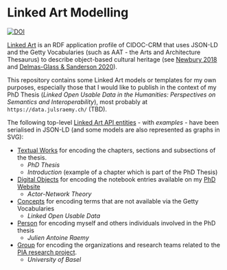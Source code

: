 # Linked Art Modelling

[![DOI](https://zenodo.org/badge/563828272.svg)](https://zenodo.org/badge/latestdoi/563828272)

[Linked Art](https://linked.art) is an RDF application profile of CIDOC-CRM that uses JSON-LD and the
Getty Vocabularies (such as AAT - the Arts and Architecture Thesaurus) to describe object-based cultural heritage (see [Newbury 2018](https://cidoc.mini.icom.museum/wp-content/uploads/sites/6/2021/03/CIDOC2018_paper_153.pdf) and [Delmas-Glass & Sanderson 2020](https://doi.org/10.1017/alj.2019.32)).

This repository contains some Linked Art models or templates for my own purposes, especially those that I would like to publish in the context of my PhD Thesis (_Linked Open Usable Data in the Humanities: Perspectives on Semantics and Interoperability_), most probably at `https://data.julsraemy.ch/` (TBD).

The following top-level [Linked Art API entities](https://linked.art/api/1.0/endpoint/) - with _examples_ - have been serialised in JSON-LD (and some models are also represented as graphs in SVG):

- [Textual Works](/text) for encoding the chapters, sections and subsections of the thesis.
  - _PhD Thesis_
  - _Introduction_ (example of a chapter which is part of the PhD Thesis)
- [Digital Objects](/digital) for encoding the notebook entries available on my [PhD Website](https://phd.julsraemy.ch)
  - _Actor-Network Theory_
- [Concepts](/concept) for encoding terms that are not available via the Getty Vocabularies
  - _Linked Open Usable Data_
- [Person](/person) for encoding myself and others individuals involved in the PhD thesis
  - _Julien Antoine Raemy_
- [Group](/group) for encoding the organizations and research teams related to the [PIA research project](https://about.participatory-archives.ch/).
  - _University of Basel_